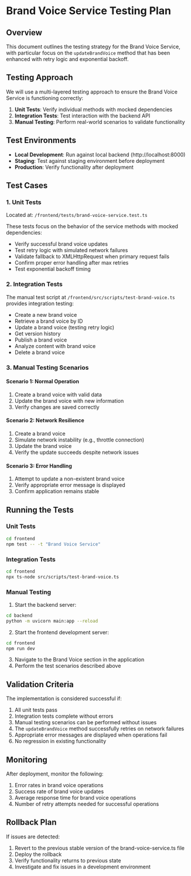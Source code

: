 # Brand Voice Service Testing Plan

## Overview

This document outlines the testing strategy for the Brand Voice Service, with particular focus on the `updateBrandVoice` method that has been enhanced with retry logic and exponential backoff.

## Testing Approach

We will use a multi-layered testing approach to ensure the Brand Voice Service is functioning correctly:

1. **Unit Tests**: Verify individual methods with mocked dependencies
2. **Integration Tests**: Test interaction with the backend API
3. **Manual Testing**: Perform real-world scenarios to validate functionality

## Test Environments

- **Local Development**: Run against local backend (http://localhost:8000)
- **Staging**: Test against staging environment before deployment
- **Production**: Verify functionality after deployment

## Test Cases

### 1. Unit Tests

Located at: `/frontend/tests/brand-voice-service.test.ts`

These tests focus on the behavior of the service methods with mocked dependencies:

- Verify successful brand voice updates
- Test retry logic with simulated network failures
- Validate fallback to XMLHttpRequest when primary request fails
- Confirm proper error handling after max retries
- Test exponential backoff timing

### 2. Integration Tests

The manual test script at `/frontend/src/scripts/test-brand-voice.ts` provides integration testing:

- Create a new brand voice
- Retrieve a brand voice by ID
- Update a brand voice (testing retry logic)
- Get version history
- Publish a brand voice
- Analyze content with brand voice
- Delete a brand voice

### 3. Manual Testing Scenarios

#### Scenario 1: Normal Operation
1. Create a brand voice with valid data
2. Update the brand voice with new information
3. Verify changes are saved correctly

#### Scenario 2: Network Resilience
1. Create a brand voice
2. Simulate network instability (e.g., throttle connection)
3. Update the brand voice
4. Verify the update succeeds despite network issues

#### Scenario 3: Error Handling
1. Attempt to update a non-existent brand voice
2. Verify appropriate error message is displayed
3. Confirm application remains stable

## Running the Tests

### Unit Tests
```bash
cd frontend
npm test -- -t "Brand Voice Service"
```

### Integration Tests
```bash
cd frontend
npx ts-node src/scripts/test-brand-voice.ts
```

### Manual Testing
1. Start the backend server:
```bash
cd backend
python -m uvicorn main:app --reload
```

2. Start the frontend development server:
```bash
cd frontend
npm run dev
```

3. Navigate to the Brand Voice section in the application
4. Perform the test scenarios described above

## Validation Criteria

The implementation is considered successful if:

1. All unit tests pass
2. Integration tests complete without errors
3. Manual testing scenarios can be performed without issues
4. The `updateBrandVoice` method successfully retries on network failures
5. Appropriate error messages are displayed when operations fail
6. No regression in existing functionality

## Monitoring

After deployment, monitor the following:

1. Error rates in brand voice operations
2. Success rate of brand voice updates
3. Average response time for brand voice operations
4. Number of retry attempts needed for successful operations

## Rollback Plan

If issues are detected:

1. Revert to the previous stable version of the brand-voice-service.ts file
2. Deploy the rollback
3. Verify functionality returns to previous state
4. Investigate and fix issues in a development environment
